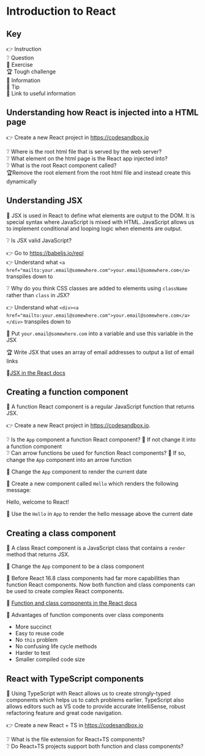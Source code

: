 # Introduction to React

## Key

👉 Instruction  
❔ Question  
🏃 Exercise  
🏆 Tough challenge  
📄 Information  
💬 Tip  
🔗 Link to useful information

## Understanding how React is injected into a HTML page

👉 Create a new React project in https://codesandbox.io

❔ Where is the root html file that is served by the web server?  
❔ What element on the html page is the React app injected into?  
❔ What is the root React component called?  
🏆Remove the root element from the root html file and instead create this dynamically

## Understanding JSX

📄 JSX is used in React to define what elements are output to the DOM. It is special syntax where JavaScript is mixed with HTML. JavaScript allows us to implement conditional and looping logic when elements are output.

❔ Is JSX valid JavaScript?

👉 Go to https://babeljs.io/repl  
👉 Understand what `<a href="mailto:your.email@somewhere.com">your.email@somewhere.com</a>` transpiles down to

❔ Why do you think CSS classes are added to elements using `className` rather than `class` in JSX?

👉 Understand what `<div><a href="mailto:your.email@somewhere.com">your.email@somewhere.com</a></div>` transpiles down to

🏃 Put `your.email@somewhere.com` into a variable and use this variable in the JSX

🏆 Write JSX that uses an array of email addresses to output a list of email links

🔗[JSX in the React docs](https://reactjs.org/docs/introducing-jsx.html)

## Creating a function component

📄 A function React component is a regular JavaScript function that returns JSX.

👉 Create a new React project in https://codesandbox.io. 

❔ Is the `App` component a function React component? 🏃 If not change it into a function component  
❔ Can arrow functions be used for function React components? 🏃 If so, change the `App` component into an arrow function

🏃 Change the `App` component to render the current date 

🏃 Create a new component called `Hello` which renders the following message:

Hello, welcome to React!

🏃 Use the `Hello` in `App` to render the hello message above the current date

## Creating a class component

📄 A class React component is a JavaScript class that contains a `render` method that returns JSX. 

🏃 Change the `App` component to be a class component  

📄 Before React 16.8 class components had far more capabilities than function React components. Now both function and class components can be used to create complex React components. 

🔗 [Function and class components in the React docs](https://reactjs.org/docs/components-and-props.html#function-and-class-components)

📄 Advantages of function components over class components
- More succinct 
- Easy to reuse code 
- No `this` problem
- No confusing life cycle methods
- Harder to test
- Smaller compiled code size

## React with TypeScript components

📄 Using TypeScript with React allows us to create strongly-typed components which helps us to catch problems earlier. TypeScript also allows editors such as VS code to provide accurate IntelliSense, robust refactoring feature and great code navigation.

👉 Create a new React + TS in https://codesandbox.io

❔ What is the file extension for React+TS components?  
❔ Do React+TS projects support both function and class components?